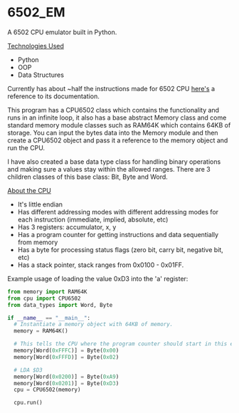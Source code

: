 # 6502_EM
A 6502 CPU emulator built in Python.

<ins>Technologies Used</ins>
- Python
- OOP
- Data Structures

Currently has about ~half the instructions made for 6502 CPU [here's](http://www.6502.org/users/obelisk/6502/) a reference to its documentation.

This program has a CPU6502 class which contains the functionality and runs in an infinite loop, it also has a base abstract Memory class and come standard memory module classes such as RAM64K which contains 64KB of storage. You can input the bytes data into the Memory module and then create a CPU6502 object and pass it a reference to the memory object and run the CPU.

I have also created a base data type class for handling binary operations and making sure a values stay within the allowed ranges. There are 3 children classes of this base class: Bit, Byte and Word.

<ins>About the CPU</ins>
- It's little endian
- Has different addressing modes with different addressing modes for each instruction (immediate, implied, absolute, etc)
- Has 3 registers: accumulator, x, y
- Has a program counter for getting instructions and data sequentially from memory
- Has a byte for processing status flags (zero bit, carry bit, negative bit, etc)
- Has a stack pointer, stack ranges from 0x0100 - 0x01FF.

Example usage of loading the value 0xD3 into the 'a' register:

```python
from memory import RAM64K
from cpu import CPU6502
from data_types import Word, Byte

if __name__ == "__main__":
  # Instantiate a memory object with 64KB of memory.
  memory = RAM64K()

  # This tells the CPU where the program counter should start in this example 0x0200 as this cpu is little endian, 0x0200 is just after the stack.
  memory[Word(0xFFFC)] = Byte(0x00)
  memory[Word(0xFFFD)] = Byte(0x02)

  # LDA $D3
  memory[Word(0x0200)] = Byte(0xA9)
  memory[Word(0x0201)] = Byte(0xD3)
  cpu = CPU6502(memory)

  cpu.run()
```
